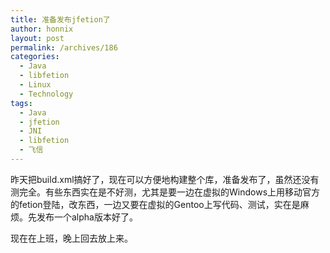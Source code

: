 ```yaml
---
title: 准备发布jfetion了
author: honnix
layout: post
permalink: /archives/186
categories:
  - Java
  - libfetion
  - Linux
  - Technology
tags:
  - Java
  - jfetion
  - JNI
  - libfetion
  - 飞信
---
```

昨天把build.xml搞好了，现在可以方便地构建整个库，准备发布了，虽然还没有测完全。有些东西实在是不好测，尤其是要一边在虚拟的Windows上用移动官方的fetion登陆，改东西，一边又要在虚拟的Gentoo上写代码、测试，实在是麻烦。先发布一个alpha版本好了。

现在在上班，晚上回去放上来。